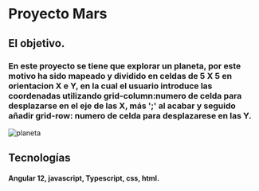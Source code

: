 # Proyecto Mars

## El objetivo.
### En este proyecto se tiene que explorar un planeta, por este motivo ha sido mapeado y dividido en celdas de 5 X 5 en orientacion X e Y, en la cual el usuario introduce las coordenadas utilizando grid-column:numero de celda para desplazarse en el eje de las X, más ';' al acabar y seguido añadir grid-row: numero de celda para desplazarese en las Y.

![planeta](https://user-images.githubusercontent.com/91413466/149756517-06a0a228-ca63-48b1-beb9-618dfc4bc974.JPG)


## Tecnologías
#### Angular 12,  javascript,  Typescript,  css,  html. 
